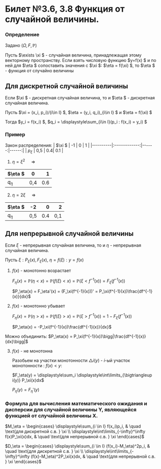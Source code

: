 # Билет №3.6, 3.8 Функция от случайной величины.

### Определение

Задано $(\Omega, F, \mathbb P)$

Пусть  $\exists  \xi $ - случайная величина, принадлежащая этому векторному пространству. Если взять числовую функцию  $y=f(x) $ и по ней для  $\eta $ сопоставить значения с  $\xi $:  $\eta = f(\xi) $, то  $\eta $ - функция от случайно величины

## Для дискретной случайной величины

Если  $\xi $ - дискретная случайная величина, то и  $\eta $ - дискретная случайная величина.

Пусть  $\xi = (x_i, p_i)/{i\in I} $,  $\eta = (y_i, q_i)_{i\in I} $ и  $\eta = f(\xi) $

Тогда  $y_i = f(x_i) $,  $q_i = \displaystyle\sum_{i\in I}(p_i : f(x_i) = y_i) $

### Пример

Закон распределения: 
| $\xi  $  |      -1       |   0   |   1   |
|----------|:-------------:|------:|------:|
|  $p_\xi$ |  0,5 | 0.4| 0.1 |

1. $\eta = \xi^2 \quad$ => 

| $\eta  $  |      0       |   1   |
|-----------|:------------:|------:|
|  $q_\eta$ |  0,4 | 0.6|

2. $\eta = 2\xi \quad$ =>

| $\eta  $  |      -2      |   0   |   2   |     
|----------|:-------------:|------:|------:|
|  $q_\eta$ |  0,5 | 0.4|  0,1|

## Для непрерывной случайной величины

Если $\xi$ - непрерывная случайная величина, то и $\eta$ - непрерывная случайная величина.

Пусть $\xi : P_\xi(x), F_\xi(x)$, $\eta = f(\xi) : y = f(x)$

1. $f(x)$ - монотонно возрастает
    
    $F_\eta(x) = \mathbb P(\eta < x) = \mathbb P(f(\xi) < x) = \mathbb P(\xi < f^{-1}(x)) = F_\xi(f^{-1}(x))$
    
    $P_\eta(x) = F_\eta'(x) = (F_\xi(f^{-1}(x)))' = P_\xi(f^{-1}(x))\frac{df^{-1}(x)}{dx}$

2. $f(x)$ - монотонно убывает
    
    $F_\eta(x) = \mathbb P(\eta > x) = \mathbb P(f(\xi) > x) = \mathbb P(\xi > f^{-1}(x)) = 1 - F_\xi(f^{-1}(x))$
    
    $P_\eta(x) = -P_\xi(f^{-1}(x))\frac{df^{-1}(x)}{dx}$
    
Можно объединить: $P_\eta(x) = P_\xi(f^{-1}(x))\bigg|\frac{df^{-1}(x)}{dx}\bigg|$

3. $f(x)$ - не монотонна
    
    Разобьем на участки монотонности $\bigtriangleup i(y)$ - $i$-ый участок монотонности : $f(x) < y$:
    
    $F_\eta(y) = \displaystyle\sum_i \displaystyle\int\limits_{\bigtriangleup i(y)} P_\xi(x)dx$
    
    $P_\eta(y) = F_\eta'(y)$

### Формула для вычисления математического ожидания и дисперсии для случайной величины Y, являющейся функцией от случайной величины X.

$M_\eta = \begin{cases} \displaystyle\sum_{i \in I} f(x_i)p_i, & \quad \text{для дискретной с.в. } \xi \\ \displaystyle\int\limits_{-\infty}^\infty f(x)P_\xi(x)dx, & \quad \text{для непрерывной с.в. } \xi \end{cases}$

$D_\eta = \begin{cases} \displaystyle\sum_{i \in I} (f(x_i)-M_\eta)^2p_i, & \quad \text{для дискретной с.в. } \xi \\ \displaystyle\int\limits_{-\infty}^\infty (f(x)-M_\eta)^2P_\xi(x)dx, & \quad \text{для непрерывной с.в. } \xi \end{cases}$








